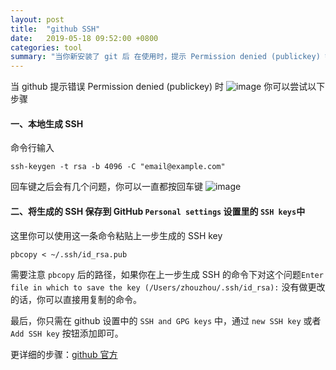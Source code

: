 ```yaml
---
layout: post
title:  "github SSH"
date:   2019-05-18 09:52:00 +0800
categories: tool
summary: "当你新安装了 git 后 在使用时，提示 Permission denied (publickey) 错误...."
---
```



当 github 提示错误 Permission denied (publickey) 时
![image](/sunnyNote/assets/images/sshin.png)
你可以尝试以下步骤

#### 一、本地生成 SSH

命令行输入
```
ssh-keygen -t rsa -b 4096 -C "email@example.com"
``` 
回车键之后会有几个问题，你可以一直都按回车键
![image](/sunnyNote/assets/images/SSH.png)

#### 二、将生成的 SSH 保存到 GitHub `Personal settings` 设置里的 `SSH keys`中

这里你可以使用这一条命令粘贴上一步生成的 SSH key

```
pbcopy < ~/.ssh/id_rsa.pub

```
需要注意 `pbcopy` 后的路径，如果你在上一步生成 SSH 的命令下对这个问题`Enter file in which to save the key (/Users/zhouzhou/.ssh/id_rsa):` 没有做更改的话，你可以直接用复制的命令。

最后，你只需在 github 设置中的 `SSH and GPG keys` 中，通过 `new SSH key` 或者 `Add SSH key` 按钮添加即可。

更详细的步骤：[github 官方][more]


[more]:https://help.github.com/en/articles/adding-a-new-ssh-key-to-your-github-account
